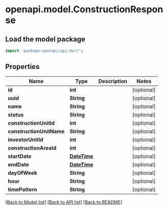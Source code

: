 # openapi.model.ConstructionResponse

## Load the model package
```dart
import 'package:openapi/api.dart';
```

## Properties
Name | Type | Description | Notes
------------ | ------------- | ------------- | -------------
**id** | **int** |  | [optional] 
**uuid** | **String** |  | [optional] 
**name** | **String** |  | [optional] 
**status** | **String** |  | [optional] 
**constructionUnitId** | **int** |  | [optional] 
**constructionUnitName** | **String** |  | [optional] 
**investorUnitId** | **int** |  | [optional] 
**constructionAreaId** | **int** |  | [optional] 
**startDate** | [**DateTime**](DateTime.md) |  | [optional] 
**endDate** | [**DateTime**](DateTime.md) |  | [optional] 
**dayOfWeek** | **String** |  | [optional] 
**hour** | **String** |  | [optional] 
**timePattern** | **String** |  | [optional] 

[[Back to Model list]](../README.md#documentation-for-models) [[Back to API list]](../README.md#documentation-for-api-endpoints) [[Back to README]](../README.md)


